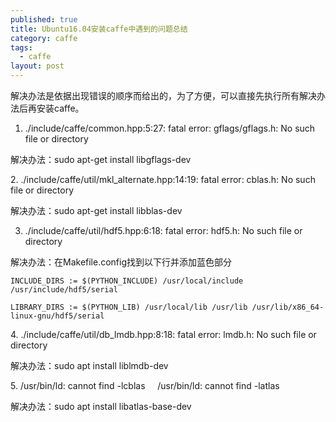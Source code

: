 ```yaml
---
published: true
title: Ubuntu16.04安装caffe中遇到的问题总结
category: caffe
tags: 
  - caffe
layout: post
---
```




解决办法是依据出现错误的顺序而给出的，为了方便，可以直接先执行所有解决办法后再安装caffe。

1. ./include/caffe/common.hpp:5:27: fatal error: gflags/gflags.h: No such file or directory

解决办法：sudo apt-get install libgflags-dev

2. ./include/caffe/util/mkl_alternate.hpp:14:19: fatal error: cblas.h: No such file or directory

解决办法：sudo apt-get install libblas-dev

3. ./include/caffe/util/hdf5.hpp:6:18: fatal error: hdf5.h: No such file or directory

解决办法：在Makefile.config找到以下行并添加蓝色部分

```
INCLUDE_DIRS := $(PYTHON_INCLUDE) /usr/local/include /usr/include/hdf5/serial 

LIBRARY_DIRS := $(PYTHON_LIB) /usr/local/lib /usr/lib /usr/lib/x86_64-linux-gnu/hdf5/serial
```

4. ./include/caffe/util/db_lmdb.hpp:8:18: fatal error: lmdb.h: No such file or directory

解决办法：sudo apt install liblmdb-dev

5. /usr/bin/ld: cannot find -lcblas
    /usr/bin/ld: cannot find -latlas

解决办法：sudo apt install libatlas-base-dev

